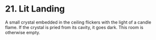 # 21. Lit Landing

A small crystal embedded in the ceiling flickers with the light of a candle flame. If the crystal is pried from its cavity, it goes dark. This room is otherwise empty.